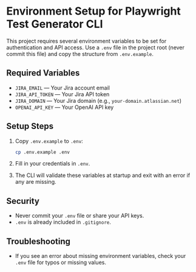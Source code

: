 # Environment Setup for Playwright Test Generator CLI

This project requires several environment variables to be set for authentication and API access. Use a `.env` file in the project root (never commit this file) and copy the structure from `.env.example`.

## Required Variables

- `JIRA_EMAIL` — Your Jira account email
- `JIRA_API_TOKEN` — Your Jira API token
- `JIRA_DOMAIN` — Your Jira domain (e.g., `your-domain.atlassian.net`)
- `OPENAI_API_KEY` — Your OpenAI API key

## Setup Steps

1. Copy `.env.example` to `.env`:
   
   ```bash
   cp .env.example .env
   ```

2. Fill in your credentials in `.env`.

3. The CLI will validate these variables at startup and exit with an error if any are missing.

## Security
- Never commit your `.env` file or share your API keys.
- `.env` is already included in `.gitignore`.

## Troubleshooting
- If you see an error about missing environment variables, check your `.env` file for typos or missing values.
